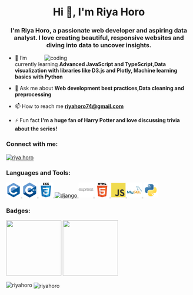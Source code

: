 <h1 align="center">Hi 👋, I'm Riya Horo</h1>
<h3 align="center">I'm Riya Horo, a passionate web developer and aspiring data analyst. I love creating beautiful, responsive websites and diving into data to uncover insights.</h3>

<img align="right" width=400 src="https://www.animaapp.com/blog/wp-content/uploads/2021/07/2a53651a35816f499270d8275fd5318f.gif" alt="coding">

- 🌱 I’m currently learning **Advanced JavaScript and TypeScript,Data visualization with libraries like D3.js and Plotly, Machine learning basics with Python**

- 💬 Ask me about **Web development best practices,Data cleaning and preprocessing**

- 📫 How to reach me **riyahoro74@gmail.com**

- ⚡ Fun fact **I'm a huge fan of Harry Potter and love discussing trivia about the series!**

<h3 align="left">Connect with me:</h3>
<p align="left">
<a href="https://linkedin.com/in/riya horo" target="blank"><img align="center" src="https://raw.githubusercontent.com/rahuldkjain/github-profile-readme-generator/master/src/images/icons/Social/linked-in-alt.svg" alt="riya horo" height="30" width="40" /></a>
</p>

<h3 align="left">Languages and Tools:</h3>
<p align="left"> <a href="https://www.cprogramming.com/" target="_blank" rel="noreferrer"> <img src="https://raw.githubusercontent.com/devicons/devicon/master/icons/c/c-original.svg" alt="c" width="40" height="40"/> </a> <a href="https://www.w3schools.com/cpp/" target="_blank" rel="noreferrer"> <img src="https://raw.githubusercontent.com/devicons/devicon/master/icons/cplusplus/cplusplus-original.svg" alt="cplusplus" width="40" height="40"/> </a> <a href="https://www.w3schools.com/css/" target="_blank" rel="noreferrer"> <img src="https://raw.githubusercontent.com/devicons/devicon/master/icons/css3/css3-original-wordmark.svg" alt="css3" width="40" height="40"/> </a> <a href="https://www.djangoproject.com/" target="_blank" rel="noreferrer"> <img src="https://cdn.worldvectorlogo.com/logos/django.svg" alt="django" width="40" height="40"/> </a> <a href="https://expressjs.com" target="_blank" rel="noreferrer"> <img src="https://raw.githubusercontent.com/devicons/devicon/master/icons/express/express-original-wordmark.svg" alt="express" width="40" height="40"/> </a> <a href="https://www.w3.org/html/" target="_blank" rel="noreferrer"> <img src="https://raw.githubusercontent.com/devicons/devicon/master/icons/html5/html5-original-wordmark.svg" alt="html5" width="40" height="40"/> </a> <a href="https://developer.mozilla.org/en-US/docs/Web/JavaScript" target="_blank" rel="noreferrer"> <img src="https://raw.githubusercontent.com/devicons/devicon/master/icons/javascript/javascript-original.svg" alt="javascript" width="40" height="40"/> </a> <a href="https://www.mysql.com/" target="_blank" rel="noreferrer"> <img src="https://raw.githubusercontent.com/devicons/devicon/master/icons/mysql/mysql-original-wordmark.svg" alt="mysql" width="40" height="40"/> </a> <a href="https://www.python.org" target="_blank" rel="noreferrer"> <img src="https://raw.githubusercontent.com/devicons/devicon/master/icons/python/python-original.svg" alt="python" width="40" height="40"/> </a> </p>

<h3> Badges: </h3>
<div style="display:inline-block; margin:5">
  <img src="https://assets.holopin.io/hf2024levels/level0-sloth-code-0-0-0-0.webp" height=150 width=150 >
  <img src="https://assets.holopin.io/hf2024levels/level1-sloth-code-0-0-0-0.webp" height=150 width=150 >  
</div>

<p><img align="left" src="https://github-readme-stats.vercel.app/api/top-langs?username=riyahoro&show_icons=true&locale=en&layout=compact" alt="riyahoro" /></p>

<p>&nbsp;<img align="center" src="https://github-readme-stats.vercel.app/api?username=riyahoro&show_icons=true&locale=en" alt="riyahoro" /></p>
